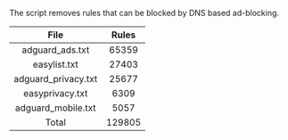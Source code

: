 The script removes rules that can be blocked by DNS based ad-blocking.


| File | Rules |
|:----:|:-----:|
| adguard_ads.txt | 65359 |
| easylist.txt | 27403 |
| adguard_privacy.txt | 25677 |
| easyprivacy.txt | 6309 |
| adguard_mobile.txt | 5057 |
| Total | 129805 |